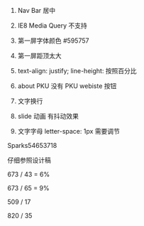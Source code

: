 1. Nav Bar 居中 <Fixed>

2. IE8 Media Query 不支持 

3. 第一屏字体颜色 #595757

4. 第一屏距顶太大

5. text-align: justify; line-height: 按照百分比

6. about PKU 没有 PKU webiste 按钮

7. 文字换行

8. slide 动画 有抖动效果

9. 文字字母 letter-space: 1px 需要调节



Sparks54653718 

仔细参照设计稿

673 / 43  = 6% 

673 / 65  =  9%

509 / 17

820 / 35 